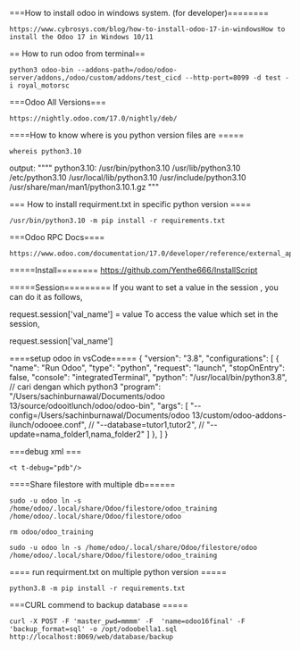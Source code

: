 ===How to install odoo in windows system. (for developer)========
```
https://www.cybrosys.com/blog/how-to-install-odoo-17-in-windowsHow to install the Odoo 17 in Windows 10/11

```


== How to run odoo from terminal==
```
python3 odoo-bin --addons-path=/odoo/odoo-server/addons,/odoo/custom/addons/test_cicd --http-port=8099 -d test -i royal_motorsc
```

===Odoo All Versions===
```
https://nightly.odoo.com/17.0/nightly/deb/
```

====How to know where is you python version files are =====
```
whereis python3.10
```
output:  """" python3.10: /usr/bin/python3.10 /usr/lib/python3.10 /etc/python3.10 /usr/local/lib/python3.10 /usr/include/python3.10 /usr/share/man/man1/python3.10.1.gz  """


=== How to install requirment.txt in specific python version ====

```
/usr/bin/python3.10 -m pip install -r requirements.txt

```

===Odoo RPC Docs====
```
https://www.odoo.com/documentation/17.0/developer/reference/external_api.html
```

=====Install========
https://github.com/Yenthe666/InstallScript

=====Session=========
If you want to set a value in the session , you can do it as follows,

request.session['val_name'] = value
To access the value which set in the session,

request.session['val_name']

====setup odoo in vsCode=====
{
        "version": "3.8",
        "configurations": [
            {
                "name": "Run Odoo",
                "type": "python",
                "request": "launch",
                "stopOnEntry": false,
                "console": "integratedTerminal",
                "python": "/usr/local/bin/python3.8", // cari dengan which python3
                "program": "/Users/sachinburnawal/Documents/odoo 13/source/odooitlunch/odoo/odoo-bin",
                "args": [
                    "--config=/Users/sachinburnawal/Documents/odoo 13/custom/odoo-addons-ilunch/odooee.conf",
                    // "--database=tutor1,tutor2",
                    // "--update=nama_folder1,nama_folder2"
                ]
            },
        ]
}


===debug xml ===
```
<t t-debug="pdb"/>
```


====Share filestore with multiple db======
```
sudo -u odoo ln -s /home/odoo/.local/share/Odoo/filestore/odoo_training /home/odoo/.local/share/Odoo/filestore/odoo

rm odoo/odoo_training

sudo -u odoo ln -s /home/odoo/.local/share/Odoo/filestore/odoo /home/odoo/.local/share/Odoo/filestore/odoo_training
```

==== run requirment.txt on multiple python version =====
```
python3.8 -m pip install -r requirements.txt
```

===CURL commend to backup database =====
```
curl -X POST -F 'master_pwd=mmmm' -F  'name=odoo16final' -F 'backup_format=sql' -o /opt/odoobella1.sql http://localhost:8069/web/database/backup
```


